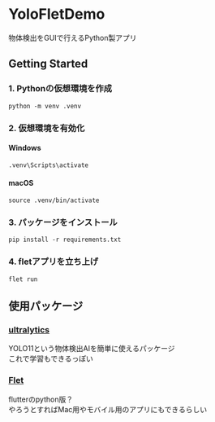 # YoloFletDemo
物体検出をGUIで行えるPython製アプリ
<br>

## Getting Started

### 1. Pythonの仮想環境を作成
```
python -m venv .venv
```


### 2. 仮想環境を有効化

#### Windows
```
.venv\Scripts\activate
```

#### macOS
```
source .venv/bin/activate
```


### 3. パッケージをインストール
```
pip install -r requirements.txt
```


### 4. fletアプリを立ち上げ
```
flet run
```


## 使用パッケージ
### [ultralytics](https://github.com/ultralytics/ultralytics?tab=readme-ov-file)
YOLO11という物体検出AIを簡単に使えるパッケージ<br>
これで学習もできるっぽい

### [Flet](https://flet.dev/)
flutterのpython版？<br>
やろうとすればMac用やモバイル用のアプリにもできるらしい<br>

